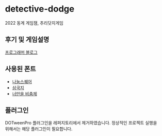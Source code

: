 # detective-dodge

 2022 동계 게임잼, 추리닷지게임

## 후기 및 게임설명

[프로그래머 블로그](https://viyamkun.github.io/posts/gamejam-dodge-story-game/)

## 사용된 폰트

- [나눔스퀘어](https://hangeul.naver.com/font)
- [삼국지](https://github.com/hurss/fonts)
- [너만을 비춤체](https://www.yspotlight.co.kr/brand/font?tabNo=0)

## 플러그인

DOTweenPro 플러그인을 레퍼지토리에서 제거하였습니다. 정상적인 프로젝트 실행을 위해서는 해당 플러그인이 필요합니다.
